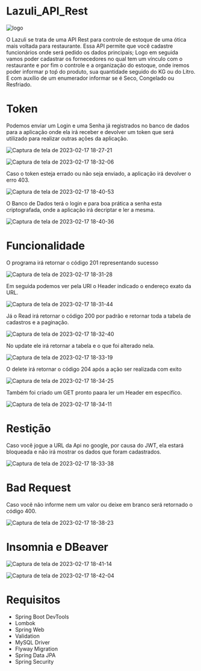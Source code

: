 # Lazuli_API_Rest

![logo](https://user-images.githubusercontent.com/96485637/219801840-976c87dd-093e-43db-9af0-ad27916af748.png)

O Lazuli se trata de uma API Rest para controle de estoque de uma ótica mais voltada para restaurante.
Essa API permite que você cadastre funcionários onde será pedido os dados principais; Logo em seguida vamos poder cadastrar 
os fornecedores no qual tem um vínculo com o restaurante e por fim o controle e a organização do estoque,
onde iremos poder informar p toṕ do produto, sua quantidade seguido do KG ou do Litro. E com auxílio de um enumerador 
informar se é Seco, Congelado ou Resfriado.

# Token

Podemos enviar um Login e uma Senha já registrados no banco de dados para a aplicação
onde ela irá receber e devolver um token que será utilizado para realizar outras ações da 
aplicação. 

![Captura de tela de 2023-02-17 18-27-21](https://user-images.githubusercontent.com/96485637/219803305-b2d749d3-7504-4a87-8792-2f6d1a36b3a3.png)

![Captura de tela de 2023-02-17 18-32-06](https://user-images.githubusercontent.com/96485637/219803653-c231a00f-abf5-4a95-8df6-ccdb62114de0.png)

Caso o token esteja errado ou não seja enviado, a aplicação irá devolver o erro 403.

![Captura de tela de 2023-02-17 18-40-53](https://user-images.githubusercontent.com/96485637/219803979-ae006896-95b4-469e-a17d-6126e00ba19b.png)


O Banco de Dados terá o login e para boa prática a senha esta criptografada, onde a aplicação irá decriptar e ler 
a mesma.

![Captura de tela de 2023-02-17 18-40-36](https://user-images.githubusercontent.com/96485637/219803480-8aba8378-6387-41b8-9628-6cfcfb9297b7.png)

# Funcionalidade

O programa irá retornar o código 201 representando sucesso 

![Captura de tela de 2023-02-17 18-31-28](https://user-images.githubusercontent.com/96485637/219804117-dbc4578b-955f-4ee7-8d48-28db97ed4979.png)


Em seguida podemos ver pela URI o Header indicado o endereço exato da URL.

![Captura de tela de 2023-02-17 18-31-44](https://user-images.githubusercontent.com/96485637/219804260-947694e8-37bd-4cc1-98c7-a52804e43094.png)

Já o Read irá retornar o código 200 por padrão e retornar toda a tabela de cadastros e a paginação.

![Captura de tela de 2023-02-17 18-32-40](https://user-images.githubusercontent.com/96485637/219804853-c4f1664b-3a8b-4463-b55a-fb4433f4bded.png)

No update ele irá retornar a tabela e o que foi alterado nela.

![Captura de tela de 2023-02-17 18-33-19](https://user-images.githubusercontent.com/96485637/219804999-6decb276-92fd-4f0a-a782-e2a2b2cca3ff.png)


O delete irá retornar o código 204 após a ação ser realizada com exito 

![Captura de tela de 2023-02-17 18-34-25](https://user-images.githubusercontent.com/96485637/219805190-2ead82fc-4d8b-4007-a25d-4f9c32b77890.png)

Também foi criado um GET pronto paara ler um Header em especifíco.

![Captura de tela de 2023-02-17 18-34-11](https://user-images.githubusercontent.com/96485637/219805376-5174f860-5c91-430f-946f-6e99690bfb13.png)

# Restição 

Caso você jogue a URL da Api no google, por causa do JWT, ela estará bloqueada e não irá mostrar os dados que foram cadastrados.

![Captura de tela de 2023-02-17 18-33-38](https://user-images.githubusercontent.com/96485637/219805574-40d93518-93de-480b-a8e7-4b2a2ef43599.png)

# Bad Request

Caso você não informe nem um valor ou deixe em branco será retornado o código 400.

![Captura de tela de 2023-02-17 18-38-23](https://user-images.githubusercontent.com/96485637/219808582-d99dcc35-4fdd-4c7f-9940-22bd485eb376.png)

# Insomnia e DBeaver

![Captura de tela de 2023-02-17 18-41-14](https://user-images.githubusercontent.com/96485637/219808873-7149cb7d-7856-4bd5-a819-74f349863fca.png)


![Captura de tela de 2023-02-17 18-42-04](https://user-images.githubusercontent.com/96485637/219808903-ec080a5e-5923-460b-a963-92ae963db74b.png)

# Requisitos

- Spring Boot DevTools
- Lombok
- Spring Web
- Validation
- MySQL Driver
- Flyway Migration
- Spring Data JPA
- Spring Security


